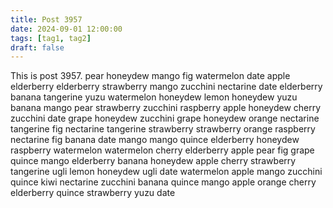 ```yaml
---
title: Post 3957
date: 2024-09-01 12:00:00
tags: [tag1, tag2]
draft: false
---
```

This is post 3957.
pear
honeydew
mango
fig
watermelon
date
apple
elderberry
elderberry
strawberry
mango
zucchini
nectarine
date
elderberry
banana
tangerine
yuzu
watermelon
honeydew
lemon
honeydew
yuzu
banana
mango
pear
strawberry
zucchini
raspberry
apple
honeydew
cherry
zucchini
date
grape
honeydew
zucchini
grape
honeydew
orange
nectarine
tangerine
fig
nectarine
tangerine
strawberry
strawberry
orange
raspberry
nectarine
fig
banana
date
mango
mango
quince
elderberry
honeydew
raspberry
watermelon
watermelon
cherry
elderberry
apple
pear
fig
grape
quince
mango
elderberry
banana
honeydew
apple
cherry
strawberry
tangerine
ugli
lemon
honeydew
ugli
date
watermelon
apple
mango
zucchini
quince
kiwi
nectarine
zucchini
banana
quince
mango
apple
orange
cherry
elderberry
quince
strawberry
yuzu
date
